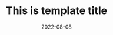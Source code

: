 ---
title: 'This is template title'
authors: 'Smart Lab'
venue: "N/A"
doi: 'N/A'
reason: 'Template'
picked_by: 'Jiasheng'
date: 2022-08-08
---